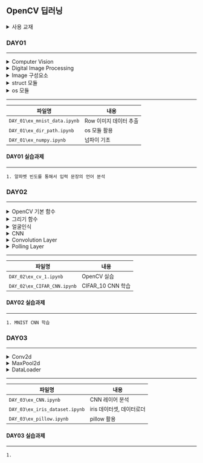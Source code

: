 ## OpenCV 딥러닝

<details>
<summary>사용 교재</summary>

![](./images/파이썬으로%20만드는%20OpenCV%20프로젝트.png)

</details>

### DAY01

---

<details>
<summary> Computer Vision </summary>

> -   디지털 이미지나 비디오에서 정보 추출/해석하여 특정 작업 수행
> -   이미지 개선 및 변형
> -   패턴 인식
> -   객체 인식 및 추적
> -   객체 및 영역 분할

</details>
<details>
<summary> Digital Image Processing </summary>

> -   디지털 이미지 신호 처리
> -   전처리 알고리즘
> -   노이즈 및 디노이즈
> -   특징 및 유사성 검출
> -   특징 매칭

</details>
<details>
<summary> Image 구성요소 </summary>

> -   너비(Width/Column/X) & 높이(Height/Row/Y)
> -   정밀도(Bit Depth)
> -   채널(Channel)
> -   색공간(Color Space)
> -   관심영역(ROI: Region Of Interest)
> -   관심채널(COI: Channel Of Interest)
> -   히스토그램

</details>
<details>
<summary> struct 모듈 </summary>

> -   C언어의 struct를 구현한 모듈
> -   바이너리 데이터 처리

</details>
<details>
<summary> os 모듈 </summary>

> -   경로, 파일, 폴더 등등 운영체제 시스템, 파일 시스템 관련 함수, 클래스 제공
> -   폴더 내 모든 폴더 및 파일 리스트 추출 os.listdir
> -   폴더 내 특정 확장자 파일 리스트 추출 os.path.splitext

</details>

---

| 파일명                       | 내용                   |
| ---------------------------- | ---------------------- |
| `DAY_01\ex_mnist_data.ipynb` | Row 이미지 데이터 추출 |
| `DAY_01\ex_dir_path.ipynb`   | os 모듈 활용           |
| `DAY_01\ex_numpy.ipynb`      | 넘파이 기초            |

#### DAY01 실습과제

---

    1. 알파벳 빈도를 통해서 입력 문장의 언어 분석

### DAY02

---

<details>
<summary> OpenCV 기본 함수 </summary>

> -   이미지 데이터 읽기 : cv2.imread()
> -   이미지 창 출력 : cv2.imshow()
> -   이미지 창 제어 : cv2.waitKey(), cv2.destroyAllWindows()
> -   이미지 데이터 저장 : cv2.imwrite()
> -   이미지 데이터 채널 분리 : cv2.split()
> -   이미지 데이터 채널 병합 : cv2.merge()
> -   이미지 색 공간 변환 : cv2.cvtColor()
> -   이미지 크기 변경 : cv2.resize()

</details>
<details>
<summary> 그리기 함수 </summary>

> -   선 그리기 함수 : cv2.line()
> -   사각형 그리기 함수 : cv2.rectangle()
> -   다각형 그리기 함수 : cv2.polylines()
> -   원 그리기 함수 : cv2.circle()
> -   타원 그리기 함수 : cv2.ellipse()
> -   글자 쓰기 함수 : cv2.putText()

</details>
<details>
<summary> 얼굴인식 </summary>

> -   객체 인식 모델 로딩 : cv2.CascadeClassifier.load()
> -   객체 검출 : cv2.CascadeClassifier.detectMultiScale()

</details>
<details>
<summary> CNN </summary>

> -   합성곱신경망(Convolutional Neural Network) : 이미지 분류, 인식, 검출 등 이미지 기반 분야 활용
> -   커널/필터/마스크 : 이미지 위에서 일정 간격으로 이동하며 특징을 추출
> -   스트라이드 : 커널의 이동 방향 및 크기
> -   패딩 : 커널 이미지 외곽 보완 방법

</details>
<details>
<summary> Convolution Layer </summary>

> -   Conv1D : 커널 필터가 좌우로 이동
> -   Conv2D : 커널 필터가 2차원 평면에서 이동
> -   Conv3D : 커널 필터가 3차원 형태로 이동

</details>
<details>
<summary> Polling Layer </summary>

> -   합성곱 층(합성곱 연산 + 활성화 함수) 다음에 풀링 층 추가
> -   다운샘플링으로 특성 맵의 크기를 줄임

</details>

---

| 파일명                      | 내용              |
| --------------------------- | ----------------- |
| `DAY_02\ex_cv_1.ipynb`      | OpenCV 실습       |
| `DAY_02\ex_CIFAR_CNN.ipynb` | CIFAR_10 CNN 학습 |

#### DAY02 실습과제

---

    1. MNIST CNN 학습

### DAY03

---

<details>
<summary> Conv2d </summary>

> -   kernel_size
> -   stride
> -   padding

</details>
<details>
<summary> MaxPool2d </summary>

> -   kernel_size
> -   stride

</details>
<details>
<summary> DataLoader </summary>

> -   batch_size
> -   shuffle
> -   drop_last
> -   sampler

</details>

---

| 파일명                         | 내용                      |
| ------------------------------ | ------------------------- |
| `DAY_03\ex_CNN.ipynb`          | CNN 레이어 분석           |
| `DAY_03\ex_iris_dataset.ipynb` | iris 데이터셋, 데이터로더 |
| `DAY_03\ex_pillow.ipynb`       | pillow 활용               |

#### DAY03 실습과제

---

    1.
